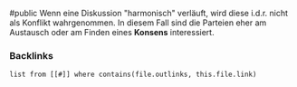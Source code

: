 #public 
Wenn eine Diskussion "harmonisch" verläuft, wird diese i.d.r. nicht als Konflikt wahrgenommen. In diesem Fall sind die Parteien eher am Austausch oder am Finden eines **Konsens** interessiert. 

### Backlinks
```dataview 
list from [[#]] where contains(file.outlinks, this.file.link)
```

